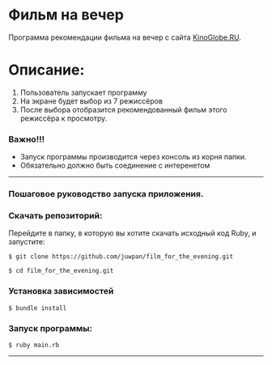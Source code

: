 # Фильм на вечер

Программа  рекомендации фильма на вечер с сайта [KinoGlobe.RU](http://www.kinoglobe.ru/index.php).

# Описание:

1. Пользователь запускает программу
2. На экране будет выбор из 7 режиссёров
3. После выбора отобразится рекомендованный фильм этого режиссёра к просмотру.

### Важно!!! 

- Запуск программы производится через консоль из корня папки.
- Обязательно должно быть соединение с интеренетом

---
### Пошаговое руководство запуска приложения.

### Скачать репозиторий:

Перейдите в папку, в которую вы хотите скачать исходный код Ruby, и запустите:

```
$ git clone https://github.com/juwpan/film_for_the_evening.git

```
```
$ cd film_for_the_evening.git
```

### Установка зависимостей

```
$ bundle install
```
### Запуск программы:

```
$ ruby main.rb
```
---


